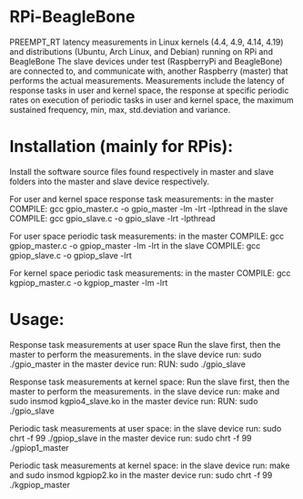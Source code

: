 # RPi-BeagleBone
PREEMPT_RT latency measurements in Linux kernels (4.4, 4.9, 4.14, 4.19) and distributions (Ubuntu, Arch Linux, and Debian) running on RPi and BeagleBone
The slave devices under test (RaspberryPi and BeagleBone) are connected to, and communicate with, another Raspberry (master) that performs the actual measurements. Measurements include the latency of response tasks in user and kernel space, the response at specific periodic rates on execution of periodic tasks in user and kernel space, the maximum sustained frequency, min, max, std.deviation and variance.

# Installation (mainly for RPis): 

Install the software source files found respectively in master and slave folders into the master and slave device respectively.

For user and kernel space response task measurements: in the master COMPILE: gcc gpio_master.c -o gpio_master -lm -lrt -lpthread in the slave COMPILE: gcc gpio_slave.c -o gpio_slave -lrt -lpthread

For user space periodic task measurements: in the master COMPILE: gcc gpiop_master.c -o gpiop_master -lm -lrt in the slave COMPILE: gcc gpiop_slave.c -o gpiop_slave -lrt

For kernel space periodic task measurements: in the master COMPILE: gcc kgpiop_master.c -o kgpiop_master -lm -lrt

# Usage: 

Response task measurements at user space Run the slave first, then the master to perform the measurements. in the slave device run: sudo ./gpio_master in the master device run: RUN: sudo ./gpio_slave

Response task measurements at kernel space: Run the slave first, then the master to perform the measurements. in the slave device run: make and sudo insmod kgpio4_slave.ko in the master device run: RUN: sudo ./gpio_slave

Periodic task measurements at user space: in the slave device run: sudo chrt -f 99 ./gpiop_slave in the master device run: sudo chrt -f 99 ./gpiop1_master

Periodic task measurements at kernel space: in the slave device run: make and sudo insmod kgpiop2.ko in the master device run: sudo chrt -f 99 ./kgpiop_master 
